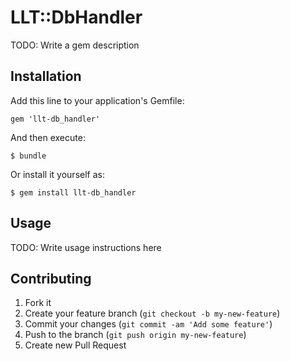 # LLT::DbHandler

TODO: Write a gem description

## Installation

Add this line to your application's Gemfile:

    gem 'llt-db_handler'

And then execute:

    $ bundle

Or install it yourself as:

    $ gem install llt-db_handler

## Usage

TODO: Write usage instructions here

## Contributing

1. Fork it
2. Create your feature branch (`git checkout -b my-new-feature`)
3. Commit your changes (`git commit -am 'Add some feature'`)
4. Push to the branch (`git push origin my-new-feature`)
5. Create new Pull Request
